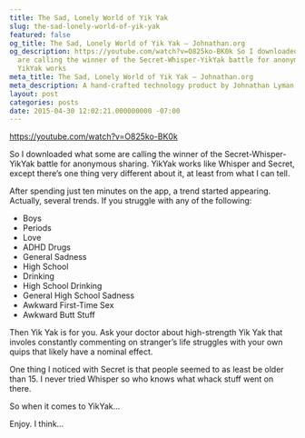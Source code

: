 ```yaml
---
title: The Sad, Lonely World of Yik Yak
slug: the-sad-lonely-world-of-yik-yak
featured: false
og_title: The Sad, Lonely World of Yik Yak – Johnathan.org
og_description: https://youtube.com/watch?v=O825ko-BK0k So I downloaded what some
  are calling the winner of the Secret-Whisper-YikYak battle for anonymous sharing.
  YikYak works
meta_title: The Sad, Lonely World of Yik Yak – Johnathan.org
meta_description: A hand-crafted technology product by Johnathan Lyman
layout: post
categories: posts
date: 2015-04-30 12:02:21.000000000 -07:00
---
```


https://youtube.com/watch?v=O825ko-BK0k

So I downloaded what some are calling the winner of the Secret-Whisper-YikYak battle for anonymous sharing. YikYak works like Whisper and Secret, except there’s one thing very different about it, at least from what I can tell.

After spending just ten minutes on the app, a trend started appearing. Actually, several trends. If you struggle with any of the following:

- Boys
- Periods
- Love
- ADHD Drugs
- General Sadness
- High School
- Drinking
- High School Drinking
- General High School Sadness
- Awkward First-Time Sex
- Awkward Butt Stuff

Then Yik Yak is for you. Ask your doctor about high-strength Yik Yak that involes constantly commenting on stranger’s life struggles with your own quips that likely have a nominal effect.

One thing I noticed with Secret is that people seemed to as least be older than 15. I never tried Whisper so who knows what whack stuff went on there.

So when it comes to YikYak…

Enjoy. I think…


